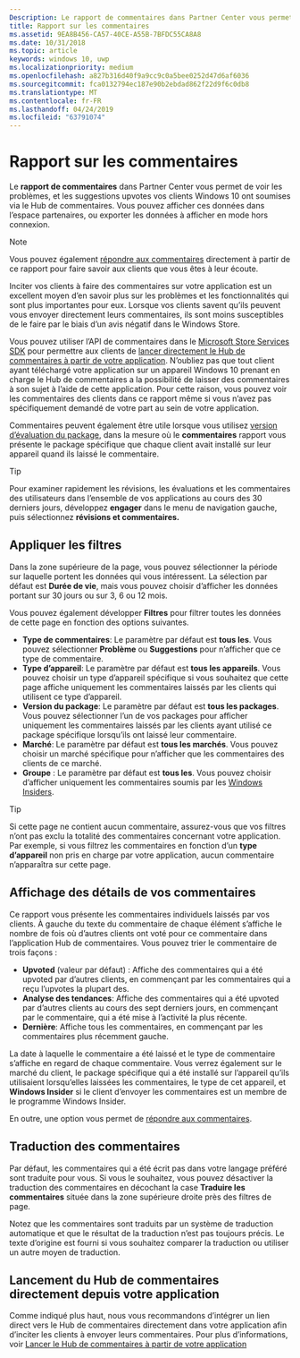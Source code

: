 ```yaml
---
Description: Le rapport de commentaires dans Partner Center vous permet de voir les problèmes, et les suggestions upvotes vos clients Windows 10 ont soumises via le Hub de commentaires.
title: Rapport sur les commentaires
ms.assetid: 9EA8B456-CA57-40CE-A55B-7BFDC55CA8A8
ms.date: 10/31/2018
ms.topic: article
keywords: windows 10, uwp
ms.localizationpriority: medium
ms.openlocfilehash: a827b316d40f9a9cc9c0a5bee0252d47d6af6036
ms.sourcegitcommit: fca0132794ec187e90b2ebdad862f22d9f6c0db8
ms.translationtype: MT
ms.contentlocale: fr-FR
ms.lasthandoff: 04/24/2019
ms.locfileid: "63791074"
---
```

# <a name="feedback-report"></a>Rapport sur les commentaires

Le **rapport de commentaires** dans Partner Center vous permet de voir les problèmes, et les suggestions upvotes vos clients Windows 10 ont soumises via le Hub de commentaires. Vous pouvez afficher ces données dans l’espace partenaires, ou exporter les données à afficher en mode hors connexion.

> [!NOTE]
> Vous pouvez également [répondre aux commentaires](respond-to-customer-feedback.md) directement à partir de ce rapport pour faire savoir aux clients que vous êtes à leur écoute.

Inciter vos clients à faire des commentaires sur votre application est un excellent moyen d’en savoir plus sur les problèmes et les fonctionnalités qui sont plus importantes pour eux. Lorsque vos clients savent qu’ils peuvent vous envoyer directement leurs commentaires, ils sont moins susceptibles de le faire par le biais d’un avis négatif dans le Windows Store.

Vous pouvez utiliser l’API de commentaires dans le [Microsoft Store Services SDK](https://aka.ms/store-em-sdk) pour permettre aux clients de [lancer directement le Hub de commentaires à partir de votre application](../monetize/launch-feedback-hub-from-your-app.md). N’oubliez pas que tout client ayant téléchargé votre application sur un appareil Windows 10 prenant en charge le Hub de commentaires a la possibilité de laisser des commentaires à son sujet à l’aide de cette application. Pour cette raison, vous pouvez voir les commentaires des clients dans ce rapport même si vous n’avez pas spécifiquement demandé de votre part au sein de votre application.

Commentaires peuvent également être utile lorsque vous utilisez [version d’évaluation du package](package-flights.md), dans la mesure où le **commentaires** rapport vous présente le package spécifique que chaque client avait installé sur leur appareil quand ils laissé le commentaire.

> [!TIP]
> Pour examiner rapidement les révisions, les évaluations et les commentaires des utilisateurs dans l’ensemble de vos applications au cours des 30 derniers jours, développez **engager** dans le menu de navigation gauche, puis sélectionnez **révisions et commentaires.** 


## <a name="apply-filters"></a>Appliquer les filtres

Dans la zone supérieure de la page, vous pouvez sélectionner la période sur laquelle portent les données qui vous intéressent. La sélection par défaut est **Durée de vie**, mais vous pouvez choisir d’afficher les données portant sur 30 jours ou sur 3, 6 ou 12 mois.

Vous pouvez également développer **Filtres** pour filtrer toutes les données de cette page en fonction des options suivantes.

- **Type de commentaires**: Le paramètre par défaut est **tous les**. Vous pouvez sélectionner **Problème** ou **Suggestions** pour n’afficher que ce type de commentaire.
- **Type d’appareil**: Le paramètre par défaut est **tous les appareils**. Vous pouvez choisir un type d’appareil spécifique si vous souhaitez que cette page affiche uniquement les commentaires laissés par les clients qui utilisent ce type d’appareil.
- **Version du package**: Le paramètre par défaut est **tous les packages**. Vous pouvez sélectionner l’un de vos packages pour afficher uniquement les commentaires laissés par les clients ayant utilisé ce package spécifique lorsqu’ils ont laissé leur commentaire.
- **Marché**: Le paramètre par défaut est **tous les marchés**. Vous pouvez choisir un marché spécifique pour n’afficher que les commentaires des clients de ce marché.
- **Groupe** : Le paramètre par défaut est **tous les**. Vous pouvez choisir d’afficher uniquement les commentaires soumis par les [Windows Insiders](https://insider.windows.com).

> [!TIP]
> Si cette page ne contient aucun commentaire, assurez-vous que vos filtres n’ont pas exclu la totalité des commentaires concernant votre application. Par exemple, si vous filtrez les commentaires en fonction d’un **type d’appareil** non pris en charge par votre application, aucun commentaire n’apparaîtra sur cette page.


## <a name="viewing-feedback-details"></a>Affichage des détails de vos commentaires

Ce rapport vous présente les commentaires individuels laissés par vos clients. À gauche du texte du commentaire de chaque élément s’affiche le nombre de fois où d’autres clients ont voté pour ce commentaire dans l’application Hub de commentaires. Vous pouvez trier le commentaire de trois façons :

- **Upvoted** (valeur par défaut) : Affiche des commentaires qui a été upvoted par d’autres clients, en commençant par les commentaires qui a reçu l’upvotes la plupart des.
- **Analyse des tendances**: Affiche des commentaires qui a été upvoted par d’autres clients au cours des sept derniers jours, en commençant par le commentaire, qui a été mise à l’activité la plus récente.
- **Dernière**: Affiche tous les commentaires, en commençant par les commentaires plus récemment gauche.

La date à laquelle le commentaire a été laissé et le type de commentaire s’affiche en regard de chaque commentaire. Vous verrez également sur le marché du client, le package spécifique qui a été installé sur l’appareil qu’ils utilisaient lorsqu’elles laissées les commentaires, le type de cet appareil, et **Windows Insider** si le client d’envoyer les commentaires est un membre de le programme Windows Insider.

En outre, une option vous permet de [répondre aux commentaires](respond-to-customer-feedback.md).


## <a name="translating-feedback"></a>Traduction des commentaires

Par défaut, les commentaires qui a été écrit pas dans votre langage préféré sont traduite pour vous. Si vous le souhaitez, vous pouvez désactiver la traduction des commentaires en décochant la case **Traduire les commentaires** située dans la zone supérieure droite près des filtres de page.

Notez que les commentaires sont traduits par un système de traduction automatique et que le résultat de la traduction n’est pas toujours précis. Le texte d’origine est fourni si vous souhaitez comparer la traduction ou utiliser un autre moyen de traduction.


## <a name="launching-feedback-hub-directly-from-your-app"></a>Lancement du Hub de commentaires directement depuis votre application

Comme indiqué plus haut, nous vous recommandons d’intégrer un lien direct vers le Hub de commentaires directement dans votre application afin d’inciter les clients à envoyer leurs commentaires. Pour plus d’informations, voir [Lancer le Hub de commentaires à partir de votre application](../monetize/launch-feedback-hub-from-your-app.md)
